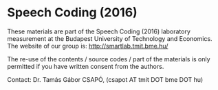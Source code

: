 # Speech Coding (2016)

These materials are part of the Speech Coding (2016) laboratory measurement at the Budapest University of Technology and Economics.
The website of our group is: http://smartlab.tmit.bme.hu/

The re-use of the contents / source codes / part of the materials is only permitted if you have written consent from the authors.

Contact: Dr. Tamás Gábor CSAPÓ,  (csapot AT tmit DOT bme DOT hu)
